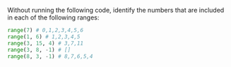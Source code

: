 Without running the following code, identify the numbers that are included in each of the following ranges:

```python
range(7) # 0,1,2,3,4,5,6
range(1, 6) # 1,2,3,4,5
range(3, 15, 4) # 3,7,11
range(3, 8, -1) # []
range(8, 3, -1) # 8,7,6,5,4
```